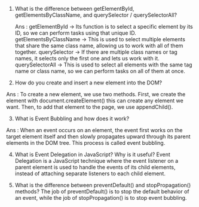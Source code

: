 1. What is the difference between getElementById, getElementsByClassName, and querySelector / querySelectorAll?

   Ans : getElementById → Its function is to select a specific element by its ID, so we can perform tasks using that unique ID.
getElementsByClassName → This is used to select multiple elements that share the same class name, allowing us to work with all of them together.
querySelector → If there are multiple class names or tag names, it selects only the first one and lets us work with it.
querySelectorAll → This is used to select all elements with the same tag name or class name, so we can perform tasks on all of them at once.

2. How do you create and insert a new element into the DOM?

Ans : To create a new element, we use two methods.
First, we create the element with document.createElement() this can create any element we want.
Then, to add that element to the page, we use appendChild().

3. What is Event Bubbling and how does it work?

Ans : When an event occurs on an element, the event first works on the target element itself and then slowly propagates upward through its parent elements in the DOM tree. This process is called event bubbling.

4. What is Event Delegation in JavaScript? Why is it useful?
Event Delegation is a JavaScript technique where the event listener on a parent element is used to handle the events of its child elements, instead of attaching separate listeners to each child element.

5. What is the difference between preventDefault() and stopPropagation() methods?
The job of preventDefault() is to stop the default behavior of an event, while the job of stopPropagation() is to stop event bubbling.